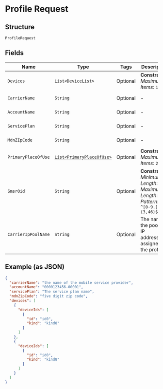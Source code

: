 
# Profile Request

## Structure

`ProfileRequest`

## Fields

| Name | Type | Tags | Description | Getter | Setter |
|  --- | --- | --- | --- | --- | --- |
| `Devices` | [`List<DeviceList>`](../../doc/models/device-list.md) | Optional | **Constraints**: *Maximum Items*: `100` | List<DeviceList> getDevices() | setDevices(List<DeviceList> devices) |
| `CarrierName` | `String` | Optional | - | String getCarrierName() | setCarrierName(String carrierName) |
| `AccountName` | `String` | Optional | - | String getAccountName() | setAccountName(String accountName) |
| `ServicePlan` | `String` | Optional | - | String getServicePlan() | setServicePlan(String servicePlan) |
| `MdnZIpCode` | `String` | Optional | - | String getMdnZIpCode() | setMdnZIpCode(String mdnZIpCode) |
| `PrimaryPlaceOfUse` | [`List<PrimaryPlaceOfUse>`](../../doc/models/primary-place-of-use.md) | Optional | **Constraints**: *Maximum Items*: `25` | List<PrimaryPlaceOfUse> getPrimaryPlaceOfUse() | setPrimaryPlaceOfUse(List<PrimaryPlaceOfUse> primaryPlaceOfUse) |
| `SmsrOid` | `String` | Optional | **Constraints**: *Minimum Length*: `3`, *Maximum Length*: `46`, *Pattern*: `^[0-9.]{3,46}$` | String getSmsrOid() | setSmsrOid(String smsrOid) |
| `CarrierIpPoolName` | `String` | Optional | The name of the pool of IP addresses assigned to the profile. | String getCarrierIpPoolName() | setCarrierIpPoolName(String carrierIpPoolName) |

## Example (as JSON)

```json
{
  "carrierName": "the name of the mobile service provider",
  "accountName": "0000123456-00001",
  "servicePlan": "The service plan name",
  "mdnZipCode": "five digit zip code",
  "devices": [
    {
      "deviceIds": [
        {
          "id": "id0",
          "kind": "kind8"
        }
      ]
    },
    {
      "deviceIds": [
        {
          "id": "id0",
          "kind": "kind8"
        }
      ]
    }
  ]
}
```

